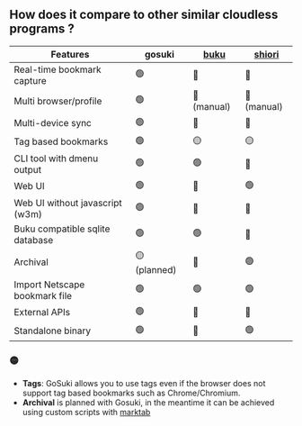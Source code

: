 
## How does it compare to other similar cloudless programs ?

| Features	| gosuki | [buku](https://github.com/jarun/buku) | [shiori](https://github.com/go-shiori/shiori) |
------------|------|-------| ------- |
| Real-time bookmark capture | 🟢 | 🔴  | 🔴 | 
| Multi browser/profile | 🟢 | 🔴 (manual) | 🔴 (manual) |
| Multi-device sync | 🟢 | 🔴  | 🔴 | 
| Tag based bookmarks | 🟢 | 🟡 | 🟡 |
| CLI tool with dmenu output | 🟢 | 🟢 | 🔴 |
| Web UI | 🟢 | 🔴 | 🟢 |
| Web UI without javascript (w3m)  | 🟢 | 🔴|🔴| 
| Buku compatible sqlite database | 🟢 | 🟢 | 🔴 |
| Archival | 🟡 (planned) | 🔴 | 🟢 |
| Import Netscape bookmark file |🟢|🟢|🟢|
| External APIs | 🟢 | 🔴 | 🔴 |
| Standalone binary |🟢|🔴|🟢|  

 
### 🟡

- **Tags**: GoSuki allows you to use tags even if the browser does not support tag based bookmarks such as Chrome/Chromium.
- **Archival** is planned with Gosuki, in the meantime it can be achieved using custom scripts with [marktab](https://gosuki.net/docs/features/marktab-actions)

